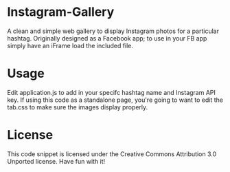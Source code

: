 Instagram-Gallery
=================
A clean and simple web gallery to display Instagram photos for a particular hashtag. Originally designed as a Facebook app; to use in your FB app simply have an iFrame load the included file.

Usage
=====
Edit application.js to add in your specifc hashtag name and Instagram API key.  If using this code as a standalone page, you're going to want to edit the tab.css to make sure the images display properly.

License
=======
This code snippet is licensed under the Creative Commons Attribution 3.0 Unported license.  Have fun with it!
